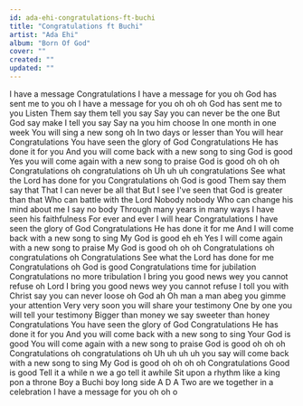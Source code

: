 ```yaml
---
id: ada-ehi-congratulations-ft-buchi
title: "Congratulations ft Buchi"
artist: "Ada Ehi"
album: "Born Of God"
cover: ""
created: ""
updated: ""
---
```


I have a message
Congratulations
I have a message for you oh
God has sent me to you oh
I have a message for you oh oh oh
God has sent me to you
Listen
Them say them tell you say
Say you can never be the one
But God say make I tell you say
Say na you him choose
In one month in one week
You will sing a new song oh
In two days or lesser than
You will hear
Congratulations
You have seen the glory of God
Congratulations
He has done it for you
And you will come back with a new song to sing
God is good
Yes you will come again with a new song to praise
God is good oh oh oh
Congratulations oh congratulations oh
Uh uh uh congratulations
See what the Lord has done for you
Congratulations oh God is good
Them say them say that
That I can never be all that
But I see I've seen that
God is greater than that
Who can battle with the Lord
Nobody nobody
Who can change his mind about me
I say no body
Through many years in many ways
I have seen his faithfulness
For ever and ever
I will hear
Congratulations
I have seen the glory of God
Congratulations
He has done it for me
And I will come back with a new song to sing
My God is good eh eh
Yes I will come again with a new song to praise
My God is good oh oh oh
Congratulations oh congratulations oh
Congratulations
See what the Lord has done for me
Congratulations oh God is good
Congratulations time for jubilation
Congratulations no more tribulation
I bring you good news wey you cannot refuse oh Lord
I bring you good news wey you cannot refuse
I toll you with Christ say you can never loose oh God ah
Oh man a man abeg you gimme your attention
Very very soon you will share your testimony
One by one you will tell your testimony
Bigger than money we say sweeter than honey
Congratulations
You have seen the glory of God
Congratulations
He has done it for you
And you will come back with a new song to sing
Your God is good
You will come again with a new song to praise
God is good oh oh oh
Congratulations oh congratulations oh
Uh uh uh uh you say will come back with a new song to sing
My God is good oh oh oh oh
Congratulations Good is good
Tell it a while n we a go tell it awhile
Sit upon a rhythm like a king pon a throne
Boy a Buchi boy long side A D A
Two are we together in a celebration
I have a message for you oh oh o